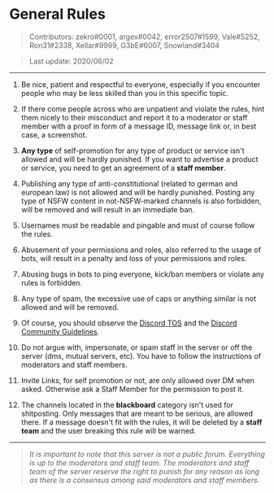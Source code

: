 # General Rules
> Contributors: zekro#0001, argex#0042, error2507#1599, Vale#5252, Ron31#2338, Xellar#9999, G3bE#6007, Snowland#3404
 
> Last update:  2020/06/02

---

1. Be nice, patient and respectful to everyone, especially if you encounter people who may be less skilled than you in this specific topic.

2. If there come people across who are unpatient and violate the rules, hint them nicely to their misconduct and report it to a moderator or staff member with a proof in form of a message ID, message link or, in best case, a screenshot.

3. **Any type** of self-promotion for any type of product or service isn't allowed and will be hardly punished. If you want to advertise a product or service, you need to get an agreement of a **staff member**.

4. Publishing any type of anti-constitutional (related to german and european law) is not allowed and will be hardly punished. Posting any type of NSFW content in not-NSFW-marked channels is also forbidden, will be removed and will result in an immediate ban.

5. Usernames must be readable and pingable and must of course follow the rules.

6. Abusement of your permissions and roles, also referred to the usage of bots, will result in a penalty and loss of your permissions and roles.

7. Abusing bugs in bots to ping everyone, kick/ban members or violate any rules is forbidden.

8. Any type of spam, the excessive use of caps or anything similar is not allowed and will be removed.

9. Of course, you should observe the [Discord TOS](https://discord.com/terms) and the [Discord Community Guidelines](https://discord.com/guidelines).

10. Do not argue with, impersonate, or spam staff in the server or off the server (dms, mutual servers, etc). You have to follow the instructions of moderators and staff members.

11. Invite Links, for self promotion or not, are only allowed over DM when asked. Otherwise ask a Staff Member for the permission to post it. 

12. The channels located in the **blackboard** category isn't used for shitposting. Only messages that are meant to be serious, are allowed there. If a message doesn't fit with the rules, it will be deleted by a **staff team** and the user breaking this rule will be warned.

---

> *It is important to note that this server is not a public forum. Everything is up to the moderators and staff team. The moderators and staff team of the server reserve the right to punish for any reason as long as there is a consensus among said moderators and staff members.*
